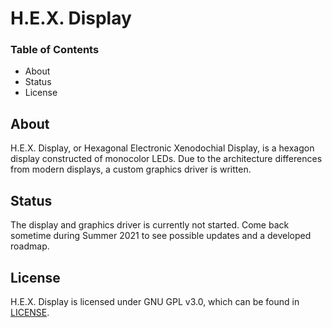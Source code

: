# H.E.X. Display
### Table of Contents

- About
- Status
- License

## About

H.E.X. Display, or Hexagonal Electronic Xenodochial Display, is a hexagon display constructed of monocolor LEDs.
Due to the architecture differences from modern displays, a custom graphics driver is written.

## Status

The display and graphics driver is currently not started.  Come back sometime during Summer 2021 to see possible updates and a developed roadmap.

## License

H.E.X. Display is licensed under GNU GPL v3.0, which can be found in [LICENSE](LICENSE).
